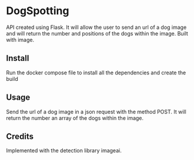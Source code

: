 # DogSpotting
API created using Flask. It will allow the user to send an url of a dog image and will return the number and positions of the dogs within the image. Built with image.

## Install
Run the docker compose file to install all the dependencies and create the build


## Usage
Send the url of a dog image in a json request with the method POST. It will return the number an array of the dogs within the image.



## Credits
Implemented with the detection library imageai.